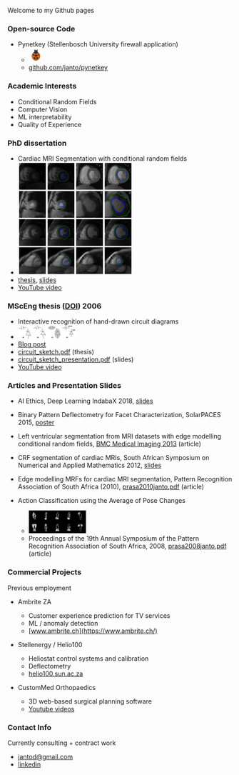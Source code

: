 Welcome to my Github pages

### Open-source Code

* Pynetkey (Stellenbosch University firewall application)
  * <img src="files/pynetkey-main.png" width=32 />
  * [github.com/janto/pynetkey](https://github.com/janto/pynetkey)

### Academic Interests

* Conditional Random Fields
* Computer Vision
* ML interpretability
* Quality of Experience

### PhD dissertation
  * Cardiac MRI Segmentation with conditional random fields
  * <img src="files/montage.png" width=256 />
  * [thesis](files/dreijer_cardiac_2013.pdf), [slides](files/dreijer_presentation_2013.pdf)
  * [YouTube video](http://youtu.be/lGMUpP6EEzI)


### MScEng thesis ([DOI](http://hdl.handle.net/10019.1/2477)) 2006
  * Interactive recognition of hand-drawn circuit diagrams
  * ![](files/circuit_sketch.png)
  * [Blog post](http://janto.blogspot.com/2006/12/interactive-recognition-of-hand-drawn.html)
  * [circuit\_sketch.pdf](files/circuit_sketch.pdf) (thesis)
  * [circuit\_sketch\_presentation.pdf](files/circuit_sketch_presentation.pdf) (slides)
  * [YouTube video](http://youtu.be/6kh2DWtAHBQ)


### Articles and Presentation Slides
  * AI Ethics, Deep Learning IndabaX 2018, [slides](files/IndabaX_2018_janto_slides.pdf)
  * Binary Pattern Deflectometry for Facet Characterization, SolarPACES 2015, [poster](files/2015-10-12_Poster_SP_2015.pdf)
  * Left ventricular segmentation from MRI datasets with edge modelling conditional random fields, [BMC Medical Imaging 2013](http://www.biomedcentral.com/1471-2342/13/24/) (article)
  * CRF segmentation of cardiac MRIs, South African Symposium on Numerical and Applied Mathematics 2012, [slides](files/sanum2012janto.pdf)
  * Edge modelling MRFs for cardiac MRI segmentation, Pattern Recognition Association of South Africa (2010), [prasa2010janto.pdf](files/prasa2010janto.pdf) (article)

* Action Classification using the Average of Pose Changes
  * ![](files/average_pose_change.png)
  * Proceedings of the 19th Annual Symposium of the Pattern Recognition Association of South Africa, 2008, [prasa2008janto.pdf](files/prasa2008janto.pdf) (article)

### Commercial Projects

Previous employment

* Ambrite ZA
  * Customer experience prediction for TV services
  * ML / anomaly detection
  * [www.ambrite.ch](https://www.ambrite.ch/)

* Stellenergy / Helio100
  * Heliostat control systems and calibration
  * Deflectometry
  * [helio100.sun.ac.za](https://helio100.sun.ac.za/)

* CustomMed Orthopaedics
  * 3D web-based surgical planning software
  * [Youtube videos](https://youtube.com/playlist?list=PLqRhh0VwYC3wMBg8r77JY66o5ObuTgwO-)

### Contact Info

Currently consulting + contract work

* [jantod@gmail.com](mailto:jantod@gmail.com)
* [linkedin](http://www.linkedin.com/in/janto)

